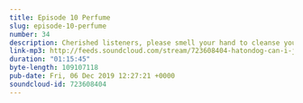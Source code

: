 ```yaml
---
title: Episode 10 Perfume
slug: episode-10-perfume
number: 34
description: Cherished listeners, please smell your hand to cleanse your palette and then join us this week in saying a big goodbye to Dean Lets Flats and big hello to a supremely entertaining ep. Though suffering in myriad ways (we (ALL THREE) were all drinking, Stuart had a cold and we all miss Thomas) we still found the energy to deep dive this rich, rich text and ask questions such as<br> -Is it possible for a truly feminist product to exist within a Capitalist framework? <br>-Has Lewis ever met a woman or seen a bottle of perfume? -Is it wise to leave Dean alone with a bag of grain?<br><br>There’s also lot for comedy fans to enjoy - it’s jokes aplenty this week as Kerrang rolls out her sink stuff and Lord Sugar develops his uniquely Dadaist interpretation of uneasy words and phrases. <br><br>Remember to subscribe, tell your friends, and leave a five star review. <br>You can find us on Twitter @gemmaflynn, @siobhainma, and @stuartmcp if you have any questions, or have contact details for Sadio Mané or Kalidou Koulibaly.
link-mp3: http://feeds.soundcloud.com/stream/723608404-hatondog-can-i-just-say-ep34-episode-10-perfume.mp3
duration: "01:15:45"
byte-length: 109107118
pub-date: Fri, 06 Dec 2019 12:27:21 +0000
soundcloud-id: 723608404
---
```

